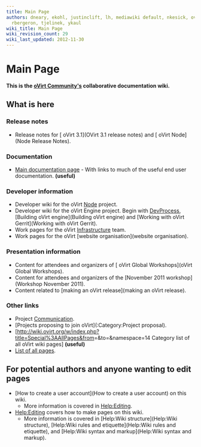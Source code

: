 ```yaml
---
title: Main Page
authors: dneary, ekohl, justinclift, lh, mediawiki default, nkesick, ovedo, quaid,
  rbergeron, tjelinek, ykaul
wiki_title: Main Page
wiki_revision_count: 29
wiki_last_updated: 2012-11-30
---
```


# Main Page

**This is the [oVirt Community's](http://www.ovirt.org) collaborative documentation wiki.**

## What is here

### Release notes

*   Release notes for [ oVirt 3.1](OVirt 3.1 release notes) and [ oVirt Node](Node Release Notes).

### Documentation

*   [Main documentation page](Documentation) - With links to much of the useful end user documentation. **(useful)**

### Developer information

*   Developer wiki for the oVirt [Node](Node) project.
*   Developer wiki for the oVirt Engine project. Begin with [DevProcess](DevProcess), [Building oVirt engine](Building oVirt engine) and [Working with oVirt Gerrit](Working with oVirt Gerrit).
*   Work pages for the oVirt [Infrastructure](Infrastructure) team.
*   Work pages for the oVirt [website organisation](website organisation).

### Presentation information

*   Content for attendees and organizers of [ oVirt Global Workshops](oVirt Global Workshops).
*   Content for attendees and organizers of the [November 2011 workshop](Workshop November 2011).
*   Content related to [making an oVirt release](making an oVirt release).

### Other links

*   Project [Communication](Communication).
*   [Projects proposing to join oVirt](:Category:Project proposal).
*   [<http://wiki.ovirt.org/w/index.php?title=Special%3AAllPages&from>=&to=&namespace=14 Category list of all oVirt wiki pages] **(useful)**
*   [List of all pages](Special:AllPages).

## For potential authors and anyone wanting to edit pages

*   [How to create a user account](How to create a user account) on this wiki.
    -   More information is covered in <Help:Editing>.
*   <Help:Editing> covers how to make pages on this wiki.
    -   More information is covered in [Help:Wiki structure](Help:Wiki structure), [Help:Wiki rules and etiquette](Help:Wiki rules and etiquette), and [Help:Wiki syntax and markup](Help:Wiki syntax and markup).
